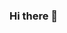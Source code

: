 ### Hi there 👋

<!--
**isifire/isifire** is a ✨ _special_ ✨ repository because its `README.md` (this file) appears on your GitHub profile.

Here are some ideas to get you started:

- 🔭 I’m currently working on CUDA
- 🌱 I’m currently learning Data Structures
- 📫 How to reach me: ...
- 😄 Pronouns: He/Him
- ⚡ Fun fact: HaloScript is based on Lisp
-->
